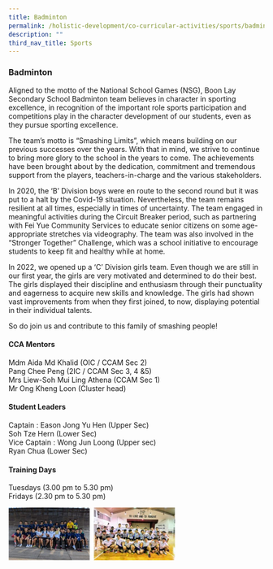 ```yaml
---
title: Badminton
permalink: /holistic-development/co-curricular-activities/sports/badminton/
description: ""
third_nav_title: Sports
---
```

### **Badminton**
Aligned to the motto of the National School Games (NSG), Boon Lay Secondary School Badminton team believes in character in sporting excellence, in recognition of the important role sports participation and competitions play in the character development of our students, even as they pursue sporting excellence.

The team’s motto is “Smashing Limits”, which means building on our previous successes over the years. With that in mind, we strive to continue to bring more glory to the school in the years to come. The achievements have been brought about by the dedication, commitment and tremendous support from the players, teachers-in-charge and the various stakeholders.

In 2020, the ‘B’ Division boys were en route to the second round but it was put to a halt by the Covid-19 situation. Nevertheless, the team remains resilient at all times, especially in times of uncertainty. The team engaged in meaningful activities during the Circuit Breaker period, such as partnering with Fei Yue Community Services to educate senior citizens on some age-appropriate stretches via videography. The team was also involved in the “Stronger Together” Challenge, which was a school initiative to encourage students to keep fit and healthy while at home.

In 2022, we opened up a ‘C’ Division girls team. Even though we are still in our first year, the girls are very motivated and determined to do their best. The girls displayed their discipline and enthusiasm through their punctuality and eagerness to acquire new skills and knowledge. The girls had shown vast improvements from when they first joined, to now, displaying potential in their individual talents.

So do join us and contribute to this family of smashing people!

#### **CCA Mentors**
Mdm Aida Md Khalid (OIC / CCAM Sec 2)<br>
Pang Chee Peng (2IC / CCAM Sec 3, 4 &5)<br>
Mrs Liew-Soh Mui Ling Athena (CCAM Sec 1)<br>
Mr Ong Kheng Loon (Cluster head)

#### **Student Leaders**
Captain : Eason Jong Yu Hen (Upper Sec)<br>
Soh Tze Hern (Lower Sec)<br>
Vice Captain : Wong Jun Loong (Upper sec)<br>
Ryan Chua (Lower Sec)

#### **Training Days**
Tuesdays (3.00 pm to 5.30 pm)<br>
Fridays (2.30 pm to 5.30 pm)

<img src="/images/badminton.jpg" style="width:65%" align=left>

<br clear="left">